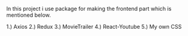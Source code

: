 In this project i use package for making the frontend part which is mentioned below.

1.) Axios
2.) Redux
3.) MovieTrailer
4.) React-Youtube
5.) My own CSS




